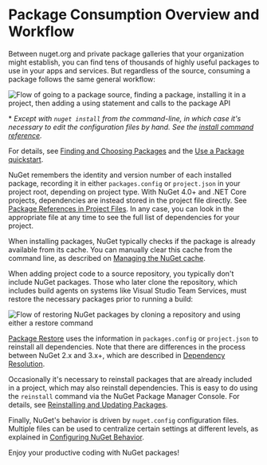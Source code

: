 # Package Consumption Overview and Workflow

Between nuget.org and private package galleries that your organization might establish, you can find tens of thousands of highly useful packages to use in your apps and services. But regardless of the source, consuming a package follows the same general workflow:

![Flow of going to a package source, finding a package, installing it in a project, then adding a using statement and calls to the package API](/images/Consume/Overview-01-GeneralFlow.png)

\* _Except with `nuget install` from the command-line, in which case it's necessary to edit the configuration files by hand. See the [install command reference](../tools/nuget.exe-cli-reference#install)._

For details, see [Finding and Choosing Packages](/ndocs/consume-packages/finding-and-choosing-packages) and the [Use a Package quickstart](/ndocs/quickstart/use-a-package).

NuGet remembers the identity and version number of each installed package, recording it in either `packages.config` or `project.json` in your project root, depending on project type. With NuGet 4.0+ and .NET Core projects, dependencies are instead stored in the project file directly. See [Package References in Project Files](/ndocs/consume-packages/package-references-in-project-files). In any case, you can look in the appropriate file at any time to see the full list of  dependencies for your project.

When installing packages, NuGet typically checks if the package is already available from its cache. You can manually clear this cache from the command line, as described on [Managing the NuGet cache](/ndocs/consume-packages/managing-the-nuget-cache).

When adding project code to a source repository, you typically don't include NuGet packages. Those who later clone the repository, which includes build agents on systems like Visual Studio Team Services, must restore the necessary packages prior to running a build:

![Flow of restoring NuGet packages by cloning a repository and using either a restore command](/images/Consume/Overview-02-RestoreFlow.png)

[Package Restore](/ndocs/consume-packages/package-restore) uses the information in `packages.config` or `project.json` to reinstall all dependencies. Note that there are differences in the process between NuGet 2.x and 3.x+, which are described in [Dependency Resolution](/ndocs/consume-packages/dependency-resolution).

Occasionally it's necessary to reinstall packages that are already included in a project, which may also reinstall dependencies. This is easy to do using the `reinstall` command via the NuGet Package Manager Console. For details, see [Reinstalling and Updating Packages](/ndocs/consume-packages/reinstalling-and-updating-packages).

Finally, NuGet's behavior is driven by `nuget.config` configuration files. Multiple files can be used to centralize certain settings at different levels, as explained in [Configuring NuGet Behavior](/ndocs/consume-packages/configuring-nuget-behavior).

Enjoy your productive coding with NuGet packages!
